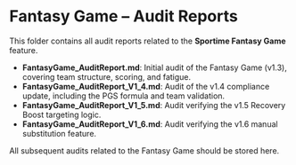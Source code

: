 # Fantasy Game – Audit Reports

This folder contains all audit reports related to the **Sportime Fantasy Game** feature.

- **FantasyGame_AuditReport.md**: Initial audit of the Fantasy Game (v1.3), covering team structure, scoring, and fatigue.
- **FantasyGame_AuditReport_V1_4.md**: Audit of the v1.4 compliance update, including the PGS formula and team validation.
- **FantasyGame_AuditReport_V1_5.md**: Audit verifying the v1.5 Recovery Boost targeting logic.
- **FantasyGame_AuditReport_V1_6.md**: Audit verifying the v1.6 manual substitution feature.

All subsequent audits related to the Fantasy Game should be stored here.

